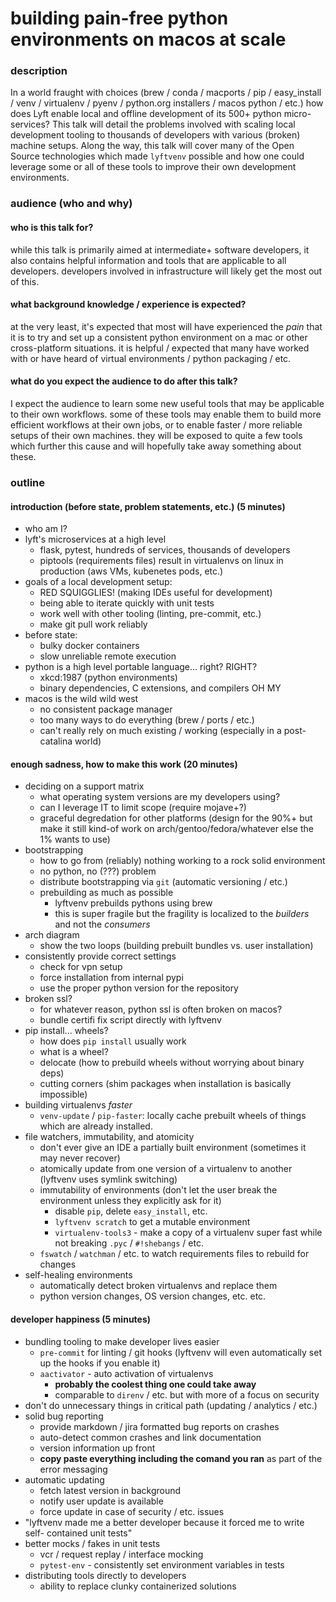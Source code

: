 building pain-free python environments on macos at scale
========================================================

### description

In a world fraught with choices (brew / conda / macports / pip / easy_install /
venv / virtualenv / pyenv / python.org installers / macos python / etc.) how
does Lyft enable local and offline development of its 500+ python
micro-services?  This talk will detail the problems involved with scaling
local development tooling to thousands of developers with various (broken)
machine setups.  Along the way, this talk will cover many of the Open Source
technologies which made `lyftvenv` possible and how one could leverage some or
all of these tools to improve their own development environments.

### audience (who and why)

#### who is this talk for?

while this talk is primarily aimed at intermediate+ software developers, it
also contains helpful information and tools that are applicable to all
developers.  developers involved in infrastructure will likely get the most
out of this.

#### what background knowledge / experience is expected?

at the very least, it's expected that most will have experienced the _pain_
that it is to try and set up a consistent python environment on a mac or other
cross-platform situations.  it is helpful / expected that many have worked with
or have heard of virtual environments / python packaging / etc.

#### what do you expect the audience to do after this talk?

I expect the audience to learn some new useful tools that may be applicable
to their own workflows.  some of these tools may enable them to build more
efficient workflows at their own jobs, or to enable faster / more reliable
setups of their own machines.  they will be exposed to quite a few tools
which further this cause and will hopefully take away something about these.

### outline

#### introduction (before state, problem statements, etc.) (5 minutes)

- who am I?
- lyft's microservices at a high level
    - flask, pytest, hundreds of services, thousands of developers
    - piptools (requirements files) result in virtualenvs on linux in
      production (aws VMs, kubenetes pods, etc.)
- goals of a local development setup:
    - RED SQUIGGLIES! (making IDEs useful for development)
    - being able to iterate quickly with unit tests
    - work well with other tooling (linting, pre-commit, etc.)
    - make git pull work reliably
- before state:
    - bulky docker containers
    - slow unreliable remote execution
- python is a high level portable language... right? RIGHT?
    - xkcd:1987 (python environments)
    - binary dependencies, C extensions, and compilers OH MY
- macos is the wild wild west
    - no consistent package manager
    - too many ways to do everything (brew / ports / etc.)
    - can't really rely on much existing / working (especially in a
      post-catalina world)

#### enough sadness, how to make this work (20 minutes)

- deciding on a support matrix
    - what operating system versions are my developers using?
    - can I leverage IT to limit scope (require mojave+?)
    - graceful degredation for other platforms (design for the 90%+ but make it
      still kind-of work on arch/gentoo/fedora/whatever else the 1% wants to
      use)
- bootstrapping
    - how to go from (reliably) nothing working to a rock solid environment
    - no python, no (???) problem
    - distribute bootstrapping via `git` (automatic versioning / etc.)
    - prebuilding as much as possible
        - lyftvenv prebuilds pythons using brew
        - this is super fragile but the fragility is localized to the
          *builders* and not the *consumers*
- arch diagram
    - show the two loops (building prebuilt bundles vs. user installation)
- consistently provide correct settings
    - check for vpn setup
    - force installation from internal pypi
    - use the proper python version for the repository
- broken ssl?
    - for whatever reason, python ssl is often broken on macos?
    - bundle certifi fix script directly with lyftvenv
- pip install... wheels?
    - how does `pip install` usually work
    - what is a wheel?
    - delocate (how to prebuild wheels without worrying about binary deps)
    - cutting corners (shim packages when installation is basically impossible)
- building virtualenvs _faster_
    - `venv-update` / `pip-faster`: locally cache prebuilt wheels of things
      which are already installed.
- file watchers, immutability, and atomicity
    - don't ever give an IDE a partially built environment (sometimes it may
      never recover)
    - atomically update from one version of a virtualenv to another (lyftvenv
      uses symlink switching)
    - immutability of environments (don't let the user break the environment
      unless they explicitly ask for it)
        - disable `pip`, delete `easy_install`, etc.
        - `lyftvenv scratch` to get a mutable environment
        - `virtualenv-tools3` - make a copy of a virtualenv super fast while
          not breaking `.pyc` / `#!shebangs` / etc.
    - `fswatch` / `watchman` / etc. to watch requirements files to rebuild for
      changes
- self-healing environments
    - automatically detect broken virtualenvs and replace them
    - python version changes, OS version changes, etc. etc.

#### developer happiness (5 minutes)

- bundling tooling to make developer lives easier
    - `pre-commit` for linting / git hooks (lyftvenv will even automatically
      set up the hooks if you enable it)
    - `aactivator` - auto activation of virtualenvs
        - **probably the coolest thing one could take away**
        - comparable to `direnv` / etc. but with more of a focus on security
- don't do unnecessary things in critical path (updating / analytics / etc.)
- solid bug reporting
    - provide markdown / jira formatted bug reports on crashes
    - auto-detect common crashes and link documentation
    - version information up front
    - **copy paste everything including the comand you ran** as part of the
      error messaging
- automatic updating
    - fetch latest version in background
    - notify user update is available
    - force update in case of security / etc. issues
- "lyftvenv made me a better developer because it forced me to write self-
  contained unit tests"
- better mocks / fakes in unit tests
    - vcr / request replay / interface mocking
    - `pytest-env` - consistently set environment variables in tests
- distributing tools directly to developers
    - ability to replace clunky containerized solutions
